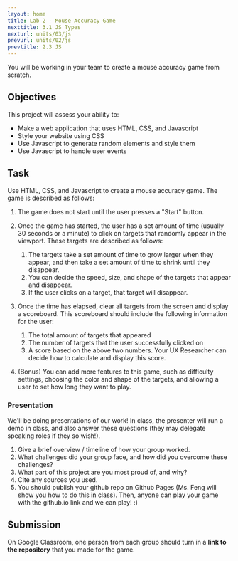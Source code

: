 ```yaml
---
layout: home
title: Lab 2 - Mouse Accuracy Game
nexttitle: 3.1 JS Types
nexturl: units/03/js
prevurl: units/02/js
prevtitle: 2.3 JS
---
```


You will be working in your team to create a mouse accuracy game from scratch.

## Objectives

This project will assess your ability to:

- Make a web application that uses HTML, CSS, and Javascript
- Style your website using CSS
- Use Javascript to generate random elements and style them
- Use Javascript to handle user events

## Task

Use HTML, CSS, and Javascript to create a mouse accuracy game. The game is described as follows:

1. The game does not start until the user presses a "Start" button.
2. Once the game has started, the user has a set amount of time (usually 30 seconds or a
minute) to click on targets that randomly appear in the viewport. These targets are described as follows:

    1. The targets take a set amount of time to grow larger when they appear, and then take a set amount of time to shrink until they disappear.
    2. You can decide the speed, size, and shape of the targets that appear and disappear.
    3. If the user clicks on a target, that target will disappear.

3. Once the time has elapsed, clear all targets from the screen and display a scoreboard. This
scoreboard should include the following information for the user:

    1. The total amount of targets that appeared
    2. The number of targets that the user successfully clicked on
    3. A score based on the above two numbers. Your UX Researcher can decide how to calculate and display this score.

4. (Bonus) You can add more features to this game, such as difficulty settings, choosing the
color and shape of the targets, and allowing a user to set how long they want to play.

### Presentation

We'll be doing presentations of our work! In class, the presenter will run a demo in class, and also answer these questions (they may delegate speaking roles if they so wish!).

1. Give a brief overview / timeline of how your group worked.
2. What challenges did your group face, and how did you overcome these challenges?
3. What part of this project are you most proud of, and why?
4. Cite any sources you used.
5. You should publish your github repo on Github Pages (Ms. Feng will show you how to do this in class). Then, anyone can play your game with the github.io link and we can play! :) 

## Submission

On Google Classroom, one person from each group should turn in a **link to the repository** that you made for the game.
